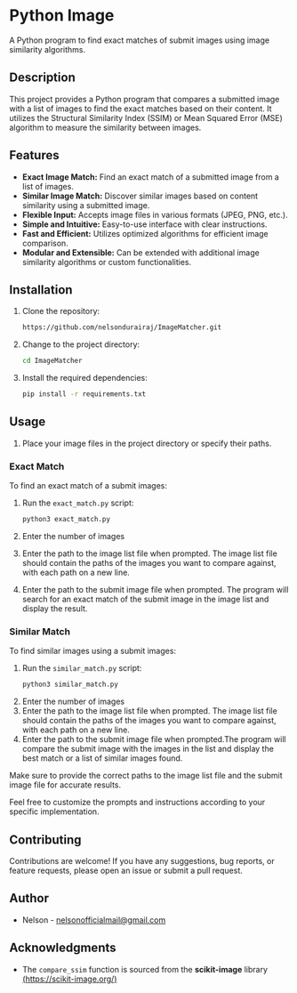 # Python Image

A Python program to find exact matches of submit images using image similarity algorithms.

## Description

This project provides a Python program that compares a submitted image with a list of images to find the exact matches based on their content. It utilizes the Structural Similarity Index (SSIM) or Mean Squared Error (MSE) algorithm to measure the similarity between images.

## Features

- **Exact Image Match:** Find an exact match of a submitted image from a list of images.
- **Similar Image Match:** Discover similar images based on content similarity using a submitted image.
- **Flexible Input:** Accepts image files in various formats (JPEG, PNG, etc.).
- **Simple and Intuitive:** Easy-to-use interface with clear instructions.
- **Fast and Efficient:** Utilizes optimized algorithms for efficient image comparison.
- **Modular and Extensible:** Can be extended with additional image similarity algorithms or custom functionalities.


## Installation

1. Clone the repository:

   ```bash
   https://github.com/nelsondurairaj/ImageMatcher.git
    ```

2. Change to the project directory:

    ```bash 
    cd ImageMatcher
    ```
3. Install the required dependencies:

    ```bash
    pip install -r requirements.txt
    ```
## Usage
1. Place your image files in the project directory or specify their paths.

### Exact Match
To find an exact match of a submit images:

1. Run the `exact_match.py` script:

    ```Python
    python3 exact_match.py
    ```
2. Enter the number of images
3. Enter the path to the image list file when prompted. The image list file should contain the paths of the images you want to compare against, with each path on a new line.
4. Enter the path to the submit image file when prompted. The program will search for an exact match of the submit image in the image list and display the result.

### Similar Match
To find similar images using a submit images:

1. Run the `similar_match.py` script:
    ```Python
    python3 similar_match.py
    ```
2. Enter the number of images
3. Enter the path to the image list file when prompted. The image list file should contain the paths of the images you want to compare against, with each path on a new line.
4. Enter the path to the submit image file when prompted.The program will compare the submit image with the images in the list and display the best match or a list of similar images found.

Make sure to provide the correct paths to the image list file and the submit image file for accurate results.

Feel free to customize the prompts and instructions according to your specific implementation.

## Contributing
Contributions are welcome! If you have any suggestions, bug reports, or feature requests, please open an issue or submit a pull request.

## Author
* Nelson - nelsonofficialmail@gmail.com

## Acknowledgments
* The `compare_ssim` function is sourced from the **scikit-image** library [(https://scikit-image.org/)](https://scikit-image.org/)
